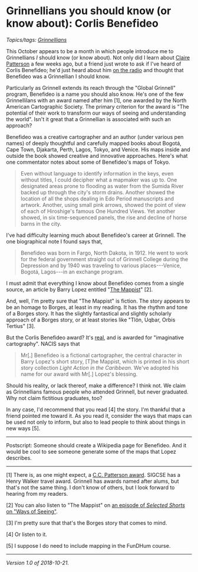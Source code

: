 Grinnellians you should know (or know about): Corlis Benefideo
==============================================================

*Topics/tags: [Grinnellians](index-grinnellians)*

This October appears to be a month in which people introduce
me to Grinnellians *I* should know (or know about).  Not only
did I learn about [Claire Patterson](claire-patterson)
a few weeks ago, but a friend just wrote to ask if
I've heard of Corlis Benefideo; he'd just heard about him [on the
radio](https://www.symphonyspace.org/selected-shorts/episodes/ways-of-seeing-guest-host-maulik-pancholy)
and thought that Benefideo was a Grinnellian I should know.

Particularly as Grinnell extends its reach through the "Global Grinnell"
program, Benefideo is a name you should also know.  He's one of the few
Grinnellilans with an award named after him [1], one awarded by the North
American Cartographic Society.  The primary criterion for the award
is "The potential of their work to transform our ways of seeing and
understanding the world".  Isn't it great that a Grinnellian is associated
with such an approach? 

Benefideo was a creative cartographer and an author (under various pen
names) of deeply thoughtful and carefully mapped books about Bogotá,
Cape Town, Djakarta, Perth, Lagos, Tokyo, and Venice.  His maps inside and
outside the book showed creative and innovative approaches.  Here's what
one commentator notes about some of Benefideo's maps of Tokyo.

> Even without language to identify information in the keys, even without
titles, I could decipher what a mapmaker was up to. One designated
areas prone to flooding as water from the Sumida River backed up through
the city's storm drains. Another showed the location of all the shops
dealing in Edo Period manuscripts and artwork. Another, using small
pink arrows, showed the point of view of each of Hiroshige's famous
One Hundred Views. Yet another showed, in six time-sequenced panels,
the rise and decline of horse barns in the city.

I've had difficulty learning much about Benefideo's career at Grinnell.
The one biographical note I found says that,

> Benefideo was born in Fargo, North Dakota, in 1912. He went to work
for the federal government straight out of Grinnell College during the
Depression and by 1940 was traveling to various places---Venice, Bogotá,
Lagos---in an exchange program.

I must admit that everything I know about Benefideo comes from a single
source, an article by Barry Lopez entitled "[The Mappist](http://www.pugetsound.edu/files/resources/7040_TheMappistLopez.pdf)" [2].

And, well, I'm pretty sure that "The Mappist" is fiction.  The story appears
to be an homage to Borges, at least in my reading.  It has the rhythm and
tone of a Borges story.  It has the slightly fantastical and slightly
scholarly approach of a Borges story, or at least stories like "Tlön,
Uqbar, Orbis Tertius" [3].

But the Corlis Benefideo award?  It's
[real](http://nacis.org/awards/corlis-benefideo-award/), and is awarded
for "imaginative cartography".  NACIS says that 

> Mr[.] Benefideo is a fictional cartographer, the central character in
Barry Lopez's short story, [T]he Mappist, which is printed in his short
story collection _Light Action in the Caribbean_.   We've adopted his
name for our award with Mr[.] Lopez's blessing.

Should his reality, or lack thereof, make a difference?  I think not.
We claim as Grinnellians famous people who attended Grinnell, but never
graduated.  Why not claim fictitious graduates, too?

In any case, I'd recommend that you read [4] the story.  I'm thankful that
a friend pointed me toward it.  As you read it, consider the ways that
maps can be used not only to inform, but also to lead people to think
about things in new ways [5].

---

Postscript: Someone should create a Wikipedia page for Benefideo.
And it would be cool to see someone generate some of the maps that Lopez
describes.

---

[1] There is, as one might expect, a [C.C. Patterson
award](https://www.geochemsoc.org/honors/awards/ccpattersonaward).
SIGCSE has a Henry Walker travel award.  Grinnell has awards named
after alums, but that's not the same thing.  I don't know of others, but I
look forward to hearing from my readers.

[2] You can also listen to "The Mappist" on [an episode of _Selected Shorts_ on "Ways of Seeing"](https://www.symphonyspace.org/selected-shorts/episodes/ways-of-seeing-guest-host-maulik-pancholy).

[3] I'm pretty sure that that's the Borges story that comes to mind.

[4] Or listen to it.

[5] I suppose I do need to include mapping in the FunDHum course.

---

*Version 1.0 of 2018-10-21.*
